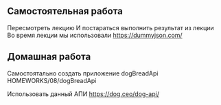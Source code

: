 ## Самостоятельная работа  
Пересмотреть лекцию 
И постараться выполнить результат из лекции  
Во время лекции мы использовали 
https://dummyjson.com/

## Домашная работа 
Cамостоятально создать приложение dogBreadApi    
HOMEWORKS/08/dogBreadApi  

Использовать данный АПИ https://dog.ceo/dog-api/